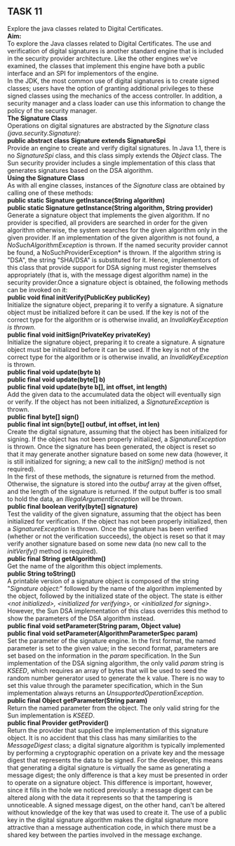 ## TASK 11
Explore the java classes related to Digital Certificates.<br>
**Aim:** <br>
To explore the Java classes related to Digital Certificates. The use and verification of digital signatures is another standard engine that is included in the security provider architecture. Like the other engines we've examined, the classes that implement this engine have both a public interface and an SPI for implementors of the engine.<br>
In the JDK, the most common use of digital signatures is to create signed classes; users have the option of granting additional privileges to these signed classes using the mechanics of the access controller. In addition, a security manager and a class loader can use this information to change the policy of the security manager.<br>
**The Signature Class**<br>
Operations on digital signatures are abstracted by the *Signature* class<br>
*(java.security.Signature):*<br>
**public abstract class Signature extends SignatureSpi**<br>
Provide an engine to create and verify digital signatures. In Java 1.1, there is no *SignatureSpi* class, and this class simply extends the *Object* class. The Sun security provider includes a single implementation of this class that generates signatures based on the DSA algorithm.<br>
**Using the Signature Class**<br>
As with all engine classes, instances of the *Signature* class are obtained by calling one of these methods:<br>
**public static Signature getInstance(String algorithm)**<br>
**public static Signature getInstance(String algorithm, String provider)**<br>
Generate a signature object that implements the given algorithm. If no provider is specified, all providers are searched in order for the given algorithm otherwise, the system searches for the given algorithm only in the given provider. If an implementation of the given algorithm is not found, a *NoSuchAlgorithmException* is thrown. If the named security provider cannot be found, a  NoSuchProviderException* is thrown. If the algorithm string is "DSA", the string "SHA/DSA" is substituted for it. Hence, implementors of this class that provide support for DSA signing must register themselves appropriately (that is, with the message digest algorithm name) in the security provider.Once a signature object is obtained, the following methods can be invoked on it:<br>
**public void final initVerify(PublicKey publicKey)**<br>
Initialize the signature object, preparing it to verify a signature. A signature object must be initialized before it can be used. If the key is not of the correct type for the algorithm or is otherwise invalid, an *InvalidKeyException is thrown.*<br>
**public final void initSign(PrivateKey privateKey)**<br>
Initialize the signature object, preparing it to create a signature. A signature object must be initialized before it can be used. If the key is not of the correct type for the algorithm or is otherwise invalid, an *InvalidKeyException* is thrown.<br>
**public final void update(byte b)**<br>
**public final void update(byte[] b)**<br>
**public final void update(byte b[], int offset, int length)**<br>
Add the given data to the accumulated data the object will eventually sign or verify. If the object has not been initialized, a *SignatureException* is thrown.<br>
**public final byte[] sign()**<br>
**public final int sign(byte[] outbuf, int offset, int len)**<br>
Create the digital signature, assuming that the object has been initialized for signing. If the object has not been properly initialized, a *SignatureException* is thrown. Once the signature has been generated, the object is reset so that it may generate another signature based on some new data (however, it is still initialized for signing; a new call to the *initSign()* method is not required).<br>
In the first of these methods, the signature is returned from the method. Otherwise, the signature is stored into the *outbuf* array at the given offset, and the length of the signature is returned. If the output buffer is too small to hold the data, an *IllegalArgumentException* will be thrown.<br>
**public final boolean verify(byte[] signature)**<br>
Test the validity of the given signature, assuming that the object has been initialized for verification. If the object has not been properly initialized, then a *SignatureException* is thrown. Once the signature has been verified (whether or not the verification succeeds), the object is reset so that it may verify another signature based on some new data (no new call to the *initVerify()* method is required).<br>
**public final String getAlgorithm()**<br>
Get the name of the algorithm this object implements.<br>
**public String toString()**<br>
A printable version of a signature object is composed of the string "*Signature object:*" followed by the name of the algorithm implemented by the object, followed by the initialized state of the object. The state is either *\<not  initialized>, \<initialized  for  verifying>,* or *\<initialized  for  signing>*. However, the Sun DSA implementation of this class overrides this method to show the parameters of the DSA algorithm instead.<br>
**public final void setParameter(String param, Object value)**<br>
**public final void setParameter(AlgorithmParameterSpec param)**<br>
Set the parameter of the signature engine. In the first format, the named parameter is set to the given value; in the second format, parameters are set based on the information in the *param* specification. In the Sun implementation of the DSA signing algorithm, the only valid *param* string is *KSEED*, which requires an array of bytes that will be used to seed the random number generator used to generate the k value. There is no way to set this value through the parameter specification, which in the Sun implementation always returns an *UnsupportedOperationException*.<br>
**public final Object getParameter(String param)**<br>
Return the named parameter from the object. The only valid string for the Sun implementation is *KSEED*.<br>
**public final Provider getProvider()**<br>
Return the provider that supplied the implementation of this signature object. It is no accident that this class has many similarities to the *MessageDigest* class; a digital signature algorithm is typically implemented by performing a cryptographic operation on a private key and the message digest that represents the data to be signed. For the developer, this means that generating a digital signature is virtually the same as generating a message digest; the only difference is that a key must be presented in order to operate on a signature object. This difference is important, however, since it fills in the hole we noticed previously: a message digest can be altered along with the data it represents so that the tampering is unnoticeable. A signed message digest, on the other hand, can't be altered without knowledge of the key that was used to create it. The use of a public key in the digital signature algorithm makes the digital signature more attractive than a message authentication code, in which there must be a shared key between the parties involved in the message exchange.<br>
